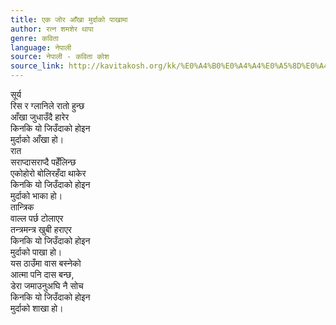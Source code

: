 ```yaml
---
title: एक जोर आँखा मुर्दाको पाखामा
author: रत्न शमशेर थापा
genre: कविता
language: नेपाली
source: नेपाली - कविता कोश
source_link: http://kavitakosh.org/kk/%E0%A4%B0%E0%A4%A4%E0%A5%8D%E0%A4%A8_%E0%A4%B6%E0%A4%AE%E0%A4%B6%E0%A5%87%E0%A4%B0_%E0%A4%A5%E0%A4%BE%E0%A4%AA%E0%A4%BE
---
```


सूर्य  
रिस र ग्लानिले रातो हुन्छ  
आँखा जुधाउँदै हारेर  
किनकि यो जिउँदाको होइन  
मुर्दाको आँखा हो।  
रात  
सराप्दासराप्दै पहेँलिन्छ  
एकोहोरो बोलिरहँदा थाकेर  
किनकि यो जिउँदाको होइन  
मुर्दाको भाका हो।  
तान्त्रिक  
वाल्ल पर्छ टोलाएर  
तन्त्रमन्त्र खुबी हराएर  
किनकि यो जिउँदाको होइन  
मुर्दाको पाखा हो।  
यस ठाउँमा वास बस्नेको  
आत्मा पनि दास बन्छ,  
डेरा जमाउनुअघि नै सोच  
किनकि यो जिउँदाको होइन  
मुर्दाको शाखा हो।
